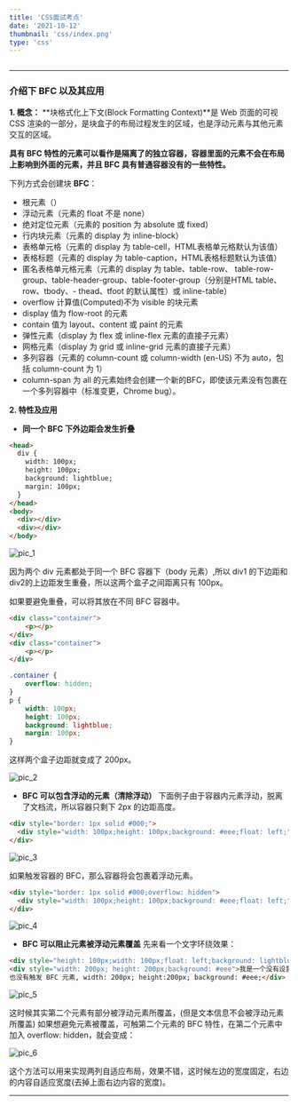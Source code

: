 ```yaml
---
title: 'CSS面试考点'
date: '2021-10-12'
thumbnail: 'css/index.png'
type: 'css'
---
```

<!---->
```toc
```
---

### 介绍下 BFC 以及其应用
**1. 概念：**
**块格式化上下文(Block Formatting Context)**是 Web 页面的可视 CSS 渲染的一部分，是块盒子的布局过程发生的区域，也是浮动元素与其他元素交互的区域。

**具有 BFC 特性的元素可以看作是隔离了的独立容器，容器里面的元素不会在布局上影响到外面的元素，并且 BFC 具有普通容器没有的一些特性。**

下列方式会创建块 **BFC**：
- 根元素（<html>）
- 浮动元素（元素的 float 不是 none）
- 绝对定位元素（元素的 position 为 absolute 或 fixed）
- 行内块元素（元素的 display 为 inline-block）
- 表格单元格（元素的 display 为 table-cell，HTML表格单元格默认为该值）
- 表格标题（元素的 display 为 table-caption，HTML表格标题默认为该值）
- 匿名表格单元格元素（元素的 display 为 table、table-row、 table-row-group、table-header-group、table-footer-group（分别是HTML table、row、tbody、- thead、tfoot 的默认属性）或 inline-table）
- overflow 计算值(Computed)不为 visible 的块元素
- display 值为 flow-root 的元素
- contain 值为 layout、content 或 paint 的元素
- 弹性元素（display 为 flex 或 inline-flex 元素的直接子元素）
- 网格元素（display 为 grid 或 inline-grid 元素的直接子元素）
- 多列容器（元素的 column-count 或 column-width (en-US) 不为 auto，包括 column-count 为 1）
- column-span 为 all 的元素始终会创建一个新的BFC，即使该元素没有包裹在一个多列容器中（标准变更，Chrome bug）。

**2. 特性及应用**
- **同一个 BFC 下外边距会发生折叠**
```html
<head>
  div {
    width: 100px;
    height: 100px;
    background: lightblue;
    margin: 100px;
  }
</head>
<body>
  <div></div>
  <div></div>
</body>
```

![pic_1](/blogs/css/css_4_pic_1.png#pic_center)

因为两个 div 元素都处于同一个 BFC 容器下（body 元素）,所以 div1 的下边距和 div2的上边距发生重叠，所以这两个盒子之间距离只有 100px。

如果要避免重叠，可以将其放在不同 BFC 容器中。
```html
<div class="container">
    <p></p>
</div>
<div class="container">
    <p></p>
</div>
```
```css
.container {
    overflow: hidden;
}
p {
    width: 100px;
    height: 100px;
    background: lightblue;
    margin: 100px;
}
```
这样两个盒子边距就变成了 200px。

![pic_2](/blogs/css/css_4_pic_2.png#pic_center)

- **BFC 可以包含浮动的元素（清除浮动）**
下面例子由于容器内元素浮动，脱离了文档流，所以容器只剩下 2px 的边距高度。
```html
<div style="border: 1px solid #000;">
  <div style="width: 100px;height: 100px;background: #eee;float: left;"></div>
</div>
```
![pic_3](/blogs/css/css_4_pic_3.png#pic_center)

如果触发容器的 BFC，那么容器将会包裹着浮动元素。
```html
<div style="border: 1px solid #000;overflow: hidden">
  <div style="width: 100px;height: 100px;background: #eee;float: left;"></div>
</div>
```
![pic_4](/blogs/css/css_4_pic_4.png#pic_center)

- **BFC 可以阻止元素被浮动元素覆盖**
先来看一个文字环绕效果：
```html
<div style="height: 100px;width: 100px;float: left;background: lightblue">我是一个左浮动的元素</div>
<div style="width: 200px; height: 200px;background: #eee">我是一个没有设置浮动, 
也没有触发 BFC 元素, width: 200px; height:200px; background: #eee;</div>
```
![pic_5](/blogs/css/css_4_pic_5.png#pic_center)

这时候其实第二个元素有部分被浮动元素所覆盖，(但是文本信息不会被浮动元素所覆盖) 如果想避免元素被覆盖，可触第二个元素的 BFC 特性，在第二个元素中加入 overflow: hidden，就会变成：

![pic_6](/blogs/css/css_4_pic_6.png#pic_center)

这个方法可以用来实现两列自适应布局，效果不错，这时候左边的宽度固定，右边的内容自适应宽度(去掉上面右边内容的宽度)。

---
